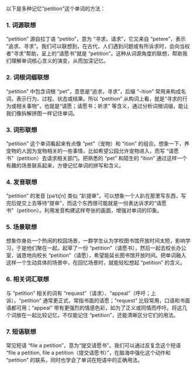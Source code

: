 以下是多种记忆“petition”这个单词的方法：

### 1. 词源联想
“petition” 源自拉丁语 “petitio”，意为 “寻求，请求”，它又来自 “petere”，表示 “追求、寻求”。我们可以联想到，在古代，人们遇到问题或有所诉求时，会向当权者“寻求”帮助，呈上的“请愿书”就是 “petition”。这种从词源角度的联想，帮助我们理解单词核心含义的演变，从而加深记忆。 

### 2. 词根词缀联想 
“petition” 中包含词根 “pet”，意思是“追求，寻求”，后缀 “-ition” 常用来构成名词，表示行为、过程、状态或结果。所以 “petition” 从构词上看，就是“寻求的行为或相关事物”，也就是“请愿；请愿书；祈求” 等含义，通过分析词根词缀，能让我们像拆解拼图一样记住单词。 

### 3. 词形联想 
“petition” 这个单词看起来有点像 “pet”（宠物）和 “ition” 的组合。想象一下，养宠物的人因为宠物相关的一些事情，比如希望公园允许宠物进入，而写 “请愿书”（petition）去请求相关部门。把熟悉的 “pet” 和陌生的 “ition” 通过这样一个有趣的场景联系起来，方便记忆单词的拼写和含义。 

### 4. 发音联想 
“petition” 的发音 [pəˈtɪʃn] 类似 “趴提审”。可以想象一个人趴在那里写东西，写完后提交上去等待“提审”，而这个东西很可能就是一份表达诉求的“请愿书”（petition）。利用发音构建这样夸张的画面，增强对单词的印象。 

### 5. 场景联想 
想象你身处一个热闹的校园场景，一群学生认为学校图书馆开放时间太短，影响学习，于是他们聚在一起，起草了一份 “petition”（请愿书），然后一起去校长办公室，诚恳地向校长 “petition”（请愿），希望能延长图书馆开放时间。把单词融入这样一个生动具体的场景中，在回忆场景时，就能轻松想起 “petition” 的含义。 

### 6. 相关词汇联想 
与 “petition” 相关的词有 “request”（请求）、“appeal”（呼吁；上诉）。“petition” 通常更正式，常指书面的请愿；“request” 比较常用，口语和书面语都可用；“appeal” 带有更强烈的情感色彩，如为了正义或同情而呼吁。将这几个词放在一起比较记忆，不仅能记住 “petition”，还能清晰区分它们的用法。 

### 7. 短语联想 
常见短语 “file a petition”，意为“提交请愿书”。我们可以通过反复念这个短语 “file a petition, file a petition（提交请愿书）”，在脑海中强化这个动作和 “petition” 的联系，同时也学会了单词在短语中的正确用法。 